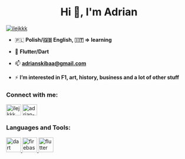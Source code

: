 <h1 align="center">Hi 👋, I'm Adrian</h1>

<p align="left"> <a href="https://twitter.com/ilejkkk" target="blank"><img src="https://img.shields.io/twitter/follow/ilejkkk?logo=twitter&style=for-the-badge" alt="ilejkkk" /></a> </p>

- 🇵🇱 **Polish/🇬🇧 English,   🇮🇹 => learning**   

- 🌱  **Flutter/Dart**

- 📫  **adrianskibaa@gmail.com**

- ⚡  **I’m interested in F1, art, history, business and a lot of other stuff**

<h3 align="left">Connect with me:</h3>
<p align="left">
<a href="https://twitter.com/ilejkkk" target="blank"><img align="center" src="https://raw.githubusercontent.com/rahuldkjain/github-profile-readme-generator/master/src/images/icons/Social/twitter.svg" alt="ilejkkk" height="30" width="40" /></a>
<a href="https://linkedin.com/in/adrian-skiba" target="blank"><img align="center" src="https://raw.githubusercontent.com/rahuldkjain/github-profile-readme-generator/master/src/images/icons/Social/linked-in-alt.svg" alt="adrian-skiba" height="30" width="40" /></a>
</p>

<h3 align="left">Languages and Tools:</h3>
<p align="left"> <a href="https://dart.dev" target="_blank" rel="noreferrer"> <img src="https://www.vectorlogo.zone/logos/dartlang/dartlang-icon.svg" alt="dart" width="40" height="40"/> </a> <a href="https://firebase.google.com/" target="_blank" rel="noreferrer"> <img src="https://www.vectorlogo.zone/logos/firebase/firebase-icon.svg" alt="firebase" width="40" height="40"/> </a> <a href="https://flutter.dev" target="_blank" rel="noreferrer"> <img src="https://www.vectorlogo.zone/logos/flutterio/flutterio-icon.svg" alt="flutter" width="40" height="40"/> </a> </p>



